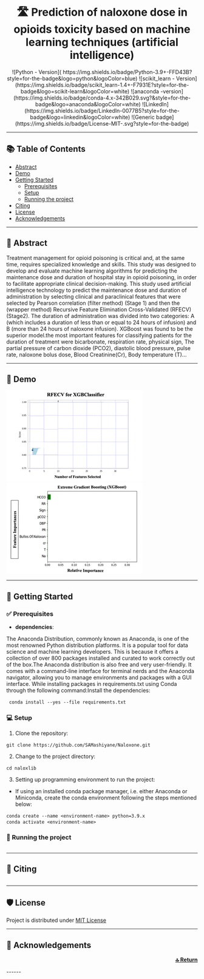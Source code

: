 <div align="center">
<h1 align="center"><strong>🛣  Prediction of naloxone dose in opioids toxicity based on machine learning techniques (artificial intelligence)</strong></h1> 
 ![Python - Version]( https://img.shields.io/badge/Python-3.9+-FFD43B?style=for-the-badge&logo=python&logoColor=blue)
 ![scikit_learn - Version](https://img.shields.io/badge/scikit_learn-1.4+-F7931E?style=for-the-badge&logo=scikit-learn&logoColor=white)
 ![anaconda -version](https://img.shields.io/badge/conda-4.x-342B029.svg?&style=for-the-badge&logo=anaconda&logoColor=white)
 ![LinkedIn](https://img.shields.io/badge/LinkedIn-0077B5?style=for-the-badge&logo=linkedin&logoColor=white)
 ![Generic badge](https://img.shields.io/badge/License-MIT-<COLOR>.svg?style=for-the-badge)
 
 
</div>

----

## 📚 Table of Contents
- [Abstract](#Abstract)
- [Demo](#demo)
- [Getting Started](#getting-started)
  - [Prerequisites](#prerequisites)
  - [Setup ](#setup)
  - [Running the project ](#running-the-project)
- [Citing](#citing)
- [License](#license)
- [Acknowledgements](#acknowledgements)

---- 
## 📌 Abstract <a name="Abstract"></a>
Treatment management for opioid poisoning is critical and, at the same time, requires specialized knowledge and skills. This study was designed to develop and evaluate machine learning algorithms for predicting the maintenance dose and duration of hospital stay in opioid poisoning, in order to facilitate appropriate clinical decision-making.
This study used artificial intelligence technology to predict the maintenance dose and duration of administration by selecting clinical and paraclinical features that were selected by Pearson correlation (filter method) (Stage 1) and then the (wrapper method) Recursive Feature Elimination Cross-Validated (RFECV) (Stage2).
The duration of administration was divided into two categories: A (which includes a duration of less than or equal to 24 hours of infusion) and B (more than 24 hours of naloxone infusion). XGBoost was found to be the superior model.the most important features for classifying patients for the duration of treatment were bicarbonate, respiration rate, physical sign, The partial pressure of carbon dioxide (PCO2), diastolic blood pressure, pulse rate, naloxone bolus dose, Blood Creatinine(Cr), Body temperature (T)...

----
## 💫 Demo <a name="demo"></a>

![](https://github.com/SAMashiyane/Naloxone/blob/main/figures/RFECV_XGBClassifier.gif)
![](https://github.com/SAMashiyane/Naloxone/blob/main/figures/Feature.gif)

----
## 🚀 Getting Started <a name="getting-started"></a>

### ✅ Prerequisites <a name="prerequisites"></a>

- <b> dependencies</b>:

The Anaconda Distribution, commonly known as Anaconda, is one of the most renowned Python distribution platforms.
It is a popular tool for data science and machine learning developers. This is because it offers a collection of over 800 packages installed and curated to work correctly out of the box.The Anaconda distribution is also free and very user-friendly. It comes with a command-line interface for terminal nerds and the Anaconda navigator, allowing you to manage environments and packages with a GUI interface.
While installing packages in requirements.txt using Conda through the following command:Install the dependencies:
```shell
 conda install --yes --file requirements.txt
```

### 💻 Setup <a name="setup"></a>

1. Clone the repository:
 ```shell
 git clone https://github.com/SAMashiyane/Naloxone.git
 ```
 2. Change to the project directory:
 ```shell
 cd naloxlib
 ```
 3. Setting up programming environment to run the project:
 
 - If using an installed <a hre="https://docs.conda.io/en/latest/">conda</a> package manager, i.e. either Anaconda or Miniconda, create the conda environment following the steps mentioned below:
 ```shell
 conda create --name <environment-name> python=3.9.x
 conda activate <environment-name>
 ```

### 🤖 Running the project <a name="running-the-project"></a>
```

```

----
## 📝 Citing <a name="citing"></a>
```

```
----

## 🛡️ License <a name="license"></a>
Project is distributed under [MIT License](https://github.com/SAMashiyane/Naloxone/blob/main/LICENSE)

---
## 👏 Acknowledgements <a name="acknowledgements"></a>


<p align="right">
 <a href="#top"><b>🔝 Return </b></a>
</p>
------





